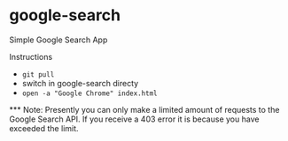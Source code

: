 google-search
=============

Simple Google Search App

Instructions

* `git pull`
* switch in google-search directy
* `open -a "Google Chrome" index.html`

*** Note: Presently you can only make a limited amount of requests to the Google Search API. If you receive a 403 error it is because you have exceeded the limit.
